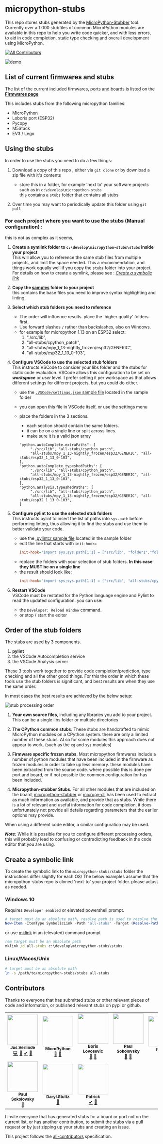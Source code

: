 # micropython-stubs
<img src="docs/img/colorstubs.jpg"
     alt="pencil stubs"
     width=0%
     height=20%
     style="float: right; margin-right: 10px;" />

This repo stores stubs generated by the [MicroPython-Stubber](https://github.com/Josverl/micropython-stubber) tool.
Currently over a 1.000 stubfiles of common MicroPython modules are available in this repo to help you write code quicker, and with less errors,  to aid in code completion, static type checking and overall development using MicroPython.


<!-- ALL-CONTRIBUTORS-BADGE:START - Do not remove or modify this section -->
[![All Contributors](https://img.shields.io/badge/all_contributors-10-orange.svg?style=flat-square)](#contributors-)
<!-- ALL-CONTRIBUTORS-BADGE:END -->

![demo](docs/img/demo.gif)

## List of current firmwares and stubs 
The list of the current included firmwares, ports and boards is listed on the [**Firmwares page**](firmwares.md)  

This includes stubs from the following micropython families: 
 - MicroPython
 - Loboris port (ESP32)
 - Pycopy
 - M5Stack
 - EV3 / Lego

## Using the stubs 

In order to use the stubs you need to do a few things:  
 1.  Download a copy of this repo , either via `git clone` or by download a zip file with it's contents
     - store this in a folder, for example 'next to' your software projects such as in `c:\develop\micropython-stubs`  
     this contains a `stubs` folder that contains all stubs

 2. Over time you may want to periodically update this folder using `git pull`

### For each project where you want to use the stubs (Manual configuration) :   
this is not as complex as it seems,

 1.  **Create a symlink folder to `c:\develop\micropython-stubs\stubs` inside your project**  
     This will allow you to reference the same stub files from multiple projects, and limit the space needed. This a recommendation, and things work equally well if you copy the `stubs` folder into your project.  
     For details on how to create a symlink, please see : [_Create a symbolic link_](###create-a-symbolic-link)

 2.  **Copy the [samples](doc/samples) folder to your project**  
 this contains the base files you need to improve syntax highlighting and linting.

 2.  **Select which stub folders you need to reference**  
     - The order will influence results. place the 'higher quality' folders first.
     - Use forward slashes `/` rather than backslashes, also on Windows.
     - for example for micropython 1.13 on an ESP32 select:
         1. "./src/lib",
         2. "all-stubs/cpython_patch",
         3. "all-stubs/mpy_1_13-nightly_frozen/esp32/GENERIC", 
         4. "all-stubs/esp32_1_13_0-103",

 3.  **Configure VSCode to use the selected stub folders**  
      This instructs VSCode to consider your libs folder and the stubs for static code evaluation.
      VSCode allows this configuration to be set on **_workspace_** or _user_ level. I prefer setting it per workspace as that allows different settings for different projects, but you could do either.
     - use the [`.VSCode/settings.json` sample file](docs/samples/.VSCode/settings.json) located in the sample folder
     - you can open this file in VSCode itself, or use the settings menu 
     - place the folders in the 3 sections. 
          - each section should contain the same folders. 
          - it can be on a single line or split across lines. 
          - make sure it is a valid json array 

          ```
          "python.autoComplete.extraPaths": [
               "./src/lib", "all-stubs/cpython_patch", 
               "all-stubs/mpy_1_13-nightly_frozen/esp32/GENERIC", "all-stubs/esp32_1_13_0-103",
          ],
          "python.autoComplete.typeshedPaths": [
               "./src/lib", "all-stubs/cpython_patch", 
               "all-stubs/mpy_1_13-nightly_frozen/esp32/GENERIC", "all-stubs/esp32_1_13_0-103",
          ],
          "python.analysis.typeshedPaths": [
               "./src/lib", "all-stubs/cpython_patch", 
               "all-stubs/mpy_1_13-nightly_frozen/esp32/GENERIC", "all-stubs/esp32_1_13_0-103",
          ]
          ```
 3.  **Configure pylint to use the selected stub folders**  
     This instructs pylint to insert the list of paths into `sys.path` before performing linting, thus allowing it to find the stubs and use them to better validate your code. 

     - use the [.pylintcr sample file](docs/sample/.pylintrc) located in the sample folder
     - edit the line that starts with `init-hook=`  
          ``` ini
          init-hook='import sys;sys.path[1:1] = ["src/lib", "folder1","folder2", "folder3",];'
          ```
     - replace the folders with your selection of stub folders. **In this case they MUST be on a single line**
     - the result should look like:
          ``` ini
          init-hook='import sys;sys.path[1:1] = ["src/lib", "all-stubs/cpython_patch","all-stubs/mpy_1_13-nightly_frozen/esp32/GENERIC", "all-stubs/esp32_1_13_0-103",];'
          ```
 4.  **Restart VSCode**  
     VSCode must be restated for the Python language engine and Pylint to read the updated configuration.
     you can use: 
     - the `Developer: Reload Window` command.
     - or stop / start the editor

## Order of the stub folders

The stubs are used by 3 components.

 1. **pylint**
 2. the VSCode Autocompletion service
 3. the VSCode Analysis server

These 3 tools work together to provide code completion/prediction, type checking and all the other good things.
For this the order in which these tools use  the stub folders is significant, and best results are when they use the same order. 

In most cases the best results are achieved by the below setup:  

![stub processing order](docs/img/stuborder.png)

 1. **Your own source files**, including any libraries you add to your project.
 This can be a single libs folder or multiple directories

 2. **The CPython common stubs**. These stubs are handcrafted to mimic MicroPython modules on a CPython system.
 there are only a limited number of these stubs. ALso for some modules this approach does not appear to work. (such as the `cg` and `sys` modules)

 3. **Firmware specific frozen stubs**. Most micropython firmwares include a number of python modules that have been included in the firmware as frozen modules in order to take up less memory.
 these modules have been extracted from the source code. where possible this is done per port and board,  or if not possible the common configuration for has been included.

 4. **Micropython-stubber Stubs**. For all other modules that are included on the board, [micropython-stubber](https://github.com/Josverl/micropython-stubber) or [micropy-cli](https://github.com/BradenM/micropy-cli) has been used to extract as much information as available, and provide that as stubs. While there is a lot of relevant and useful information for code completion, it does unfortunately not provide all details regarding parameters that the earlier  options may provide.


When using a different code editor, a similar configuration may be used. 

 _**Note:**_ While it is possible for you to configure different processing orders, this will probably lead to confusing or contradicting feedback in the code editor that you are using.

## Create a symbolic link
To create the symbolic link to the `micropython-stubs/stubs` folder the instructions differ slightly for each OS/
The below examples assume that the micropython-stubs repo is cloned 'next-to' your project folder.
please adjust as needed.

### Windows 10 
Requires `Developer enabled` or elevated powershell prompt.

``` powershell
# target must be an absolute path, resolve path is used to resolve the relative path to absolute
New-Item -ItemType SymbolicLink -Path "all-stubs" -Target (Resolve-Path -Path ../micropython-stubs/stubs)
```
or use [mklink](https://docs.microsoft.com/en-us/windows-server/administration/windows-commands/mklink) in an (elevated) command prompt
``` cmd
rem target must be an absolute path
mklink /d all-stubs c:\develop\micropython-stubs\stubs
```

### Linux/Macos/Unix

``` sh
# target must be an absolute path
ln -s /path/to/micropython-stubs/stubs all-stubs
```

## Contributors
Thanks to everyone that has submitted stubs or other relevant pieces of code and information, or published relevant stubs on pypi or github.

<!-- ALL-CONTRIBUTORS-LIST:START - Do not remove or modify this section -->
<!-- prettier-ignore-start -->
<!-- markdownlint-disable -->
<table>
  <tr>
    <td align="center"><a href="https://github.com/Josverl"><img src="https://avatars2.githubusercontent.com/u/981654?v=4?s=100" width="100px;" alt=""/><br /><sub><b>Jos Verlinde</b></sub></a><br /><a href="https://github.com/Josverl/micropython-stubs/commits?author=josverl" title="Code">💻</a> <a href="#stubs-josverl" title="MicroPython stubs">📝</a> <a href="#test-josverl" title="Test">✔</a> <a href="#tool-josverl" title="Tools">🔧</a></td>
    <td align="center"><a href="https://micropython.org/"><img src="https://avatars1.githubusercontent.com/u/6298560?v=4?s=100" width="100px;" alt=""/><br /><sub><b>MicroPython</b></sub></a><br /><a href="#data-micropython" title="Data">🔣</a> <a href="#stubs-micropython" title="MicroPython stubs">📝</a></td>
    <td align="center"><a href="https://github.com/loboris"><img src="https://avatars3.githubusercontent.com/u/6280349?v=4?s=100" width="100px;" alt=""/><br /><sub><b>Boris Lovosevic</b></sub></a><br /><a href="#data-loboris" title="Data">🔣</a> <a href="#stubs-loboris" title="MicroPython stubs">📝</a></td>
    <td align="center"><a href="https://github.com/pfalcon"><img src="https://avatars3.githubusercontent.com/u/500451?v=4?s=100" width="100px;" alt=""/><br /><sub><b>Paul Sokolovsky</b></sub></a><br /><a href="#data-pfalcon" title="Data">🔣</a> <a href="#stubs-pfalcon" title="MicroPython stubs">📝</a></td>
    <td align="center"><a href="https://github.com/pycopy"><img src="https://avatars0.githubusercontent.com/u/67273174?v=4?s=100" width="100px;" alt=""/><br /><sub><b>pycopy</b></sub></a><br /><a href="#data-pycopy" title="Data">🔣</a> <a href="#stubs-pycopy" title="MicroPython stubs">📝</a></td>
    <td align="center"><a href="https://github.com/pycom"><img src="https://avatars2.githubusercontent.com/u/16415153?v=4?s=100" width="100px;" alt=""/><br /><sub><b>Pycom</b></sub></a><br /><a href="#infra-pycom" title="Infrastructure (Hosting, Build-Tools, etc)">🚇</a></td>
    <td align="center"><a href="https://github.com/BradenM"><img src="https://avatars1.githubusercontent.com/u/5913808?v=4?s=100" width="100px;" alt=""/><br /><sub><b>Braden Mars</b></sub></a><br /><a href="#stubs-BradenM" title="MicroPython stubs">📝</a> <a href="#test-BradenM" title="Test">✔</a> <a href="#tool-BradenM" title="Tools">🔧</a> <a href="#platform-BradenM" title="Packaging/porting to new platform">📦</a></td>
  </tr>
  <tr>
    <td align="center"><a href="https://github.com/pfalcon"><img src="https://avatars3.githubusercontent.com/u/500451?v=4?s=100" width="100px;" alt=""/><br /><sub><b>Paul Sokolovsky</b></sub></a><br /><a href="#stubs-pfalcon" title="MicroPython stubs">📝</a></td>
    <td align="center"><a href="https://github.com/dastultz"><img src="https://avatars3.githubusercontent.com/u/4334042?v=4?s=100" width="100px;" alt=""/><br /><sub><b>Daryl Stultz</b></sub></a><br /><a href="#stubs-dastultz" title="MicroPython stubs">📝</a></td>
    <td align="center"><a href="http://patrickwalters.us/"><img src="https://avatars0.githubusercontent.com/u/4002194?v=4?s=100" width="100px;" alt=""/><br /><sub><b>Patrick</b></sub></a><br /><a href="#test-askpatrickw" title="Test">✔</a> <a href="#stubs-askpatrickw" title="MicroPython stubs">📝</a></td>
  </tr>
</table>

<!-- markdownlint-restore -->
<!-- prettier-ignore-end -->

<!-- ALL-CONTRIBUTORS-LIST:END -->

I invite everyone that has generated stubs for a board or port not on the current list, or has another contribution, to submit the stubs via a pull request or by just zipping up your stubs and creating an issue. 

This project follows the [all-contributors](https://github.com/all-contributors/all-contributors) specification. 
